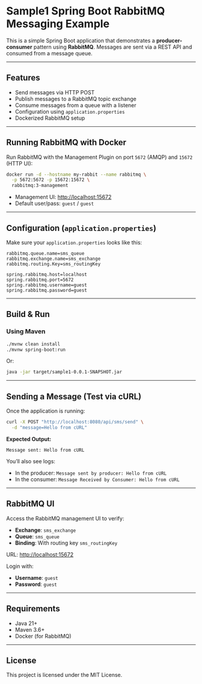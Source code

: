 # Sample1 Spring Boot RabbitMQ Messaging Example

This is a simple Spring Boot application that demonstrates a **producer-consumer** pattern using **RabbitMQ**. Messages are sent via a REST API and consumed from a message queue.

---

## Features

- Send messages via HTTP POST
- Publish messages to a RabbitMQ topic exchange
- Consume messages from a queue with a listener
- Configuration using `application.properties`
- Dockerized RabbitMQ setup

---

## Running RabbitMQ with Docker

Run RabbitMQ with the Management Plugin on port `5672` (AMQP) and `15672` (HTTP UI):

```bash
docker run -d --hostname my-rabbit --name rabbitmq \
  -p 5672:5672 -p 15672:15672 \
  rabbitmq:3-management
```

* Management UI: [http://localhost:15672](http://localhost:15672)
* Default user/pass: `guest` / `guest`

---

## Configuration (`application.properties`)

Make sure your `application.properties` looks like this:

```properties
rabbitmq.queue.name=sms_queue
rabbitmq.exchange.name=sms_exchange
rabbitmq.routing.Key=sms_routingKey

spring.rabbitmq.host=localhost
spring.rabbitmq.port=5672
spring.rabbitmq.username=guest
spring.rabbitmq.password=guest
```

---

## Build & Run

### Using Maven

```bash
./mvnw clean install
./mvnw spring-boot:run
```

Or:

```bash
java -jar target/sample1-0.0.1-SNAPSHOT.jar
```

---

## Sending a Message (Test via cURL)

Once the application is running:

```bash
curl -X POST "http://localhost:8080/api/sms/send" \
  -d "message=Hello from cURL"
```

**Expected Output:**

```
Message sent: Hello from cURL
```

You’ll also see logs:

* In the producer: `Message sent by producer: Hello from cURL`
* In the consumer: `Message Received by Consumer: Hello from cURL`

---

## RabbitMQ UI

Access the RabbitMQ management UI to verify:

* **Exchange**: `sms_exchange`
* **Queue**: `sms_queue`
* **Binding**: With routing key `sms_routingKey`

URL: [http://localhost:15672](http://localhost:15672)

Login with:

* **Username**: `guest`
* **Password**: `guest`

---

## Requirements

* Java 21+
* Maven 3.6+
* Docker (for RabbitMQ)

---
## License

This project is licensed under the MIT License.
